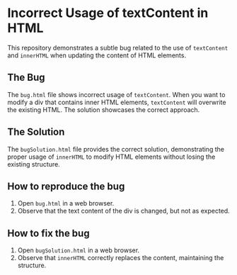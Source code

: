 # Incorrect Usage of textContent in HTML

This repository demonstrates a subtle bug related to the use of `textContent` and `innerHTML` when updating the content of HTML elements.

## The Bug
The `bug.html` file shows incorrect usage of `textContent`. When you want to modify a div that contains inner HTML elements, `textContent` will overwrite the existing HTML.  The solution showcases the correct approach. 

## The Solution
The `bugSolution.html` file provides the correct solution, demonstrating the proper usage of `innerHTML` to modify HTML elements without losing the existing structure. 

## How to reproduce the bug
1. Open `bug.html` in a web browser.
2. Observe that the text content of the div is changed, but not as expected.

## How to fix the bug
1. Open `bugSolution.html` in a web browser.
2. Observe that `innerHTML` correctly replaces the content, maintaining the structure.